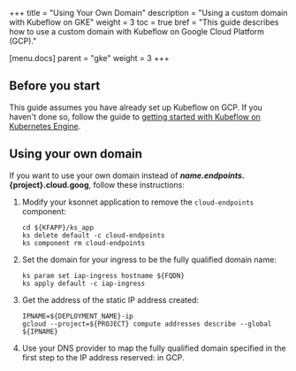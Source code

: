 +++
title = "Using Your Own Domain"
description = "Using a custom domain with Kubeflow on GKE"
weight = 3
toc = true
bref = "This guide describes how to use a custom domain with Kubeflow on Google Cloud Platform (GCP)."

[menu.docs]
  parent = "gke"
  weight = 3
+++

## Before you start

This guide assumes you have already set up Kubeflow on GCP. If you haven't done
so, follow the guide to 
[getting started with Kubeflow on Kubernetes Engine](/docs/started/getting-started-gke).

## Using your own domain

If you want to use your own domain instead of **${name}.endpoints.${project}.cloud.goog**, follow these instructions:

1. Modify your ksonnet application to remove the `cloud-endpoints` component:

    ```
    cd ${KFAPP}/ks_app
    ks delete default -c cloud-endpoints
    ks component rm cloud-endpoints
    ```

1. Set the domain for your ingress to be the fully qualified domain name:

    ```
    ks param set iap-ingress hostname ${FQDN}
    ks apply default -c iap-ingress
    ```

1. Get the address of the static IP address created:

    ```
    IPNAME=${DEPLOYMENT_NAME}-ip
    gcloud --project=${PROJECT} compute addresses describe --global ${IPNAME}
    ```

1. Use your DNS provider to map the fully qualified domain specified in the first step to the IP address reserved:
   in GCP.
